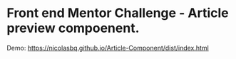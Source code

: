 # Front end Mentor Challenge - Article preview compoenent.

Demo: https://nicolasbq.github.io/Article-Component/dist/index.html
